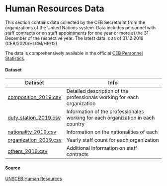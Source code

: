 # Human Resources Data
This section contains data collected by the CEB Secretariat from the organizations of the United Nations system. Data includes personnel with staff contracts or on staff appointments for one year or more at the 31 December of the respective year. The latest data is as of 31.12.2019 (CEB/2020/HLCM/HR/12).

The data is comprehensively available in the official [CEB Personnel Statistics](https://unsceb.org/un-system-hr-statistics-report-2019).

#### Dataset

| Dataset                                        | Info                                                         |
| ---------------------------------------------- | ------------------------------------------------------------ |
| [composition_2019.csv](composition_2019.csv)   | Detailed description of the professionals working for each organization |
| [duty_station_2019.csv](duty_station_2019.csv) | Information of the professionales working for each organization in each country |
| [nationality_2019.csv](nationality_2019.csv)   | Information on the nationalities of each                     |
| [organization_2019.csv](organization_2019.csv) | Yearly staff count for each organization                     |
| [others_2019.csv](others_2019.csv)             | Additional information on staff contracts                    |



#### Source

[UNSCEB Human Resources](https://unsceb.org/human-resources-statistics)
